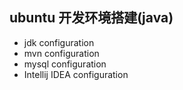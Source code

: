 ## ubuntu 开发环境搭建(java)
- jdk configuration  
- mvn configuration 
- mysql configuration
- Intellij IDEA configuration
